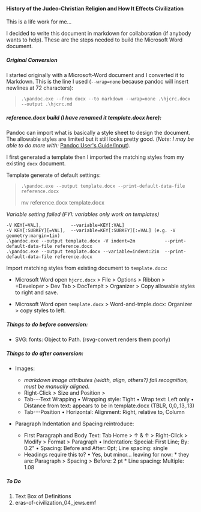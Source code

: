 #### History of the Judeo-Christian Religion and How It Effects Civilization

This is a life work for me...

I decided to write this document in markdown for collaboration (if anybody wants to help). These are the steps needed to build the Microsoft Word document.

##### Original Conversion

I started originally with a Microsoft-Word document and I converted it to Markdown. This is the line I used (`--wrap=none` because pandoc will insert newlines at 72 characters):

>     .\pandoc.exe --from docx --to markdown --wrap=none .\hjcrc.docx --output .\hjcrc.md

##### reference.docx build (I have renamed it template.docx here):

Pandoc can import what is basically a style sheet to design the document. The allowable styles are limited but it still looks pretty good. (*Note: I may be able to do more with:* [Pandoc User's Guide/Input](https://pandoc.org/MANUAL.html#input)).

I first generated a template then I imported the matching styles from my existing `docx` document.

Template generate of default settings:

>     .\pandoc.exe --output template.docx --print-default-data-file reference.docx
> mv reference.docx template.docx

*Variable setting failed (FYI: variables only work on templates)*

    -V KEY[=VAL],           --variable=KEY[:VAL]
    -V KEY[:SUBKEY][=VAL],  --variable=KEY[:SUBKEY][:=VAL] (e.g. -V geometry:margin=1in)
    .\pandoc.exe --output template.docx -V indent=2m           --print-default-data-file reference.docx   
    .\pandoc.exe --output template.docx --variable=indent:2in  --print-default-data-file reference.docx

Import matching styles from existing document to `template.docx`:

* Microsoft Word open `hjcrc.docx` > File > Options > Ribbon > +Developer > Dev Tab > DocTemplt > Organizer > Copy allowable styles to right and save.

* Microsoft Word open `template.docx`  > Word-and-tmple.docx: Organizer > copy styles to left.

##### Things to do before conversion:

* SVG: fonts: Object to Path. (rsvg-convert renders them poorly)

##### Things to do after conversion:

* Images:
	* *markdown image attributes (width, align, others?) fail recognition, must be manually aligned.*
	+ Right-Click > Size and Position >
	+ Tab---Text Wrapping
		• Wrapping style:			Tight
		• Wrap text:					Left only
		• Distance from text: appears to be in template.docx (TBLR, 0,0,.13,.13)
	+ Tab---Position
		• Horizontal:					Alignment: Right, relative to, Column

* Paragraph Indentation and Spacing reintroduce:
	+ First Paragraph and Body Text:
		Tab Home > ↑ 		& 	↑ > Right-Click > Modify > Format > Paragraph
			• Indentation: 	Special: First Line; By: 0.2"
			• Spacing:			Before and After: 0pt; Line spacing: single
	+ Headings require this to?
			• Yes, but minor... leaving for now:
					* they are: Paragraph > Spacing > Before: 2 pt
					*																	Line spacing: Multiple: 1.08

##### To Do

1) Text Box of Definitions
2) eras-of-civilization_04_jews.emf